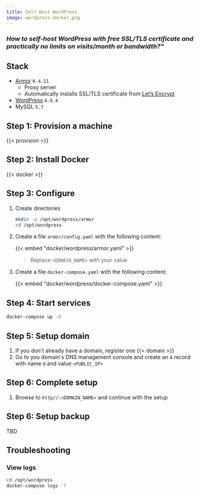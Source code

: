 ```yaml
---
title: Self Host WordPress
image: wordpress-docker.png
---
```


### *How to self-host WordPress with free SSL/TLS certificate and practically no limits on visits/month or bandwidth?"*

## Stack

- [Armor](https://armor.labstack.com) `0.4.11`
  - Proxy server
  - Automatically installs SSL/TLS certificate from [Let’s Encrypt](https://letsencrypt.org)
- [WordPress](https://wordpress.com) `4.9.4`
- MySQL `5.7`

## Step 1: Provision a machine

{{< provision >}}

## Step 2: Install Docker

{{< docker >}}

## Step 3: Configure

1. Create directories

    ```sh
    mkdir -p /opt/wordpress/armor
    cd /opt/wordpress
    ```

2. Create a file `armor/config.yaml` with the following content:

    {{< embed "docker/wordpress/armor.yaml" >}}

    > Replace `<DOMAIN_NAME>` with your value

3. Create a file `docker-compose.yaml` with the following content:

    {{< embed "docker/wordpress/docker-compose.yaml" >}}

## Step 4: Start services

```sh
docker-compose up -d
```

## Step 5: Setup domain

1. If you don't already have a domain, register one {{< domain >}}
2. Go to you domain's DNS management console and create an `A` record with name `@` and value `<PUBLIC_IP>`

## Step 6: Complete setup

1. Browse to `http//:<DOMAIN_NAME>` and continue with the setup

## Step 6: Setup backup

TBD

## Troubleshooting

### View logs

```sh
cd /opt/wordpress
docker-compose logs -f
```
